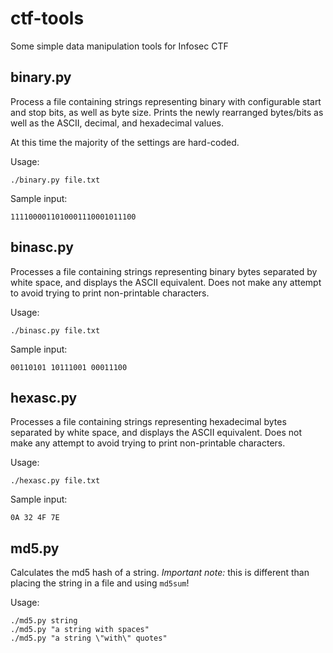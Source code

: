 # ctf-tools
Some simple data manipulation tools for Infosec CTF

## binary.py
Process a file containing strings representing binary with configurable start and stop bits, as well as byte size. Prints the newly rearranged bytes/bits as well as the ASCII, decimal, and hexadecimal values.

At this time the majority of the settings are hard-coded.

Usage:

```
./binary.py file.txt
```

Sample input:

```
1111000011010001110001011100
```

## binasc.py
Processes a file containing strings representing binary bytes separated by white space, and displays the ASCII equivalent. Does not make any attempt to avoid trying to print non-printable characters.

Usage:

```
./binasc.py file.txt
```

Sample input:

```
00110101 10111001 00011100
```

## hexasc.py
Processes a file containing strings representing hexadecimal bytes separated by white space, and displays the ASCII equivalent. Does not make any attempt to avoid trying to print non-printable characters.

Usage:

```
./hexasc.py file.txt
```

Sample input:

```
0A 32 4F 7E
```

## md5.py
Calculates the md5 hash of a string. *Important note:* this is different than placing the string in a file and using `md5sum`!

Usage:

```
./md5.py string
./md5.py "a string with spaces"
./md5.py "a string \"with\" quotes"
```

